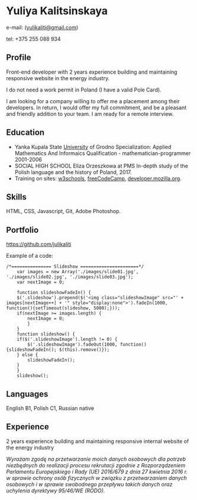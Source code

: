 # Yuliya Kalitsinskaya

e-mail: (yulikaliti@gmail.com)

tel: +375 255 088 934

## Profile

Front-end developer with 2 years experience building and maintaining responsive website in the energy industry.

I do not need a work permit in Poland (I have a valid Pole Card).

I am looking for a company willing to offer me a placement among their developers. In return, I would offer my full commitment, and be a pleasant and friendly addition to your team.
I am ready for a remote interview.

## Education

- Yanka Kupala State [University](https://en.grsu.by/en/) of Grodno
  Specialization: Applied Mathematics And Informaics
  Qualification - mathematician-programmer
  2001-2006
- SOCIAL HIGH SCHOOL Eliza Orzeszkowa at PMS
  In-depth study of the Polish language and the history of Poland, 2017.
- Training on sites: [w3schools](https://www.w3schools.com/), [freeCodeCamp](https://www.freecodecamp.org/), [developer.mozilla.org](https://developer.mozilla.org/en-US/docs/Learn).

## Skills

HTML, CSS, Javascript, Git, Adobe Photoshop.

## Portfolio

<https://github.com/julikaliti>

Example of a code:

```
/*=============== Slideshow ======================*/
	var images = new Array('./images/slide01.jpg', './images/slide02.jpg', './images/slide03.jpg');
	var nextImage = 0;

	function slideshowFadeIn() {
    $('.slideshow').prepend($('<img class="slideshowImage" src="' + images[nextImage++] + '" style="display:none">').fadeIn(1000, function(){setTimeout(slideshow, 5000);}));
    if(nextImage >= images.length) {
        nextImage = 0;
		}
	}
	function slideshow() {
    if($('.slideshowImage').length != 0) {
        $('.slideshowImage').fadeOut(1000, function(){slideshowFadeIn(); $(this).remove()});
    } else {
        slideshowFadeIn();
    }
	}
	slideshow();
```

## Languages

English B1, Polish C1, Russian native

## Experience

2 years experience building and maintaining responsive internal website of the energy industry

_Wyrażam zgodę na przetwarzanie moich danych osobowych dla potrzeb niezbędnych do realizacji procesu rekrutacji zgodnie z Rozporządzeniem Parlamentu Europejskiego i Rady (UE) 2016/679 z dnia 27 kwietnia 2016 r. w sprawie ochrony osób fizycznych w związku z przetwarzaniem danych osobowych i w sprawie swobodnego przepływu takich danych oraz uchylenia dyrektywy 95/46/WE (RODO)._
